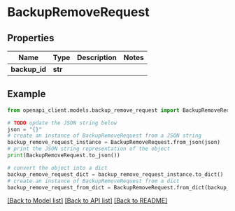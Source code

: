 # BackupRemoveRequest


## Properties

Name | Type | Description | Notes
------------ | ------------- | ------------- | -------------
**backup_id** | **str** |  | 

## Example

```python
from openapi_client.models.backup_remove_request import BackupRemoveRequest

# TODO update the JSON string below
json = "{}"
# create an instance of BackupRemoveRequest from a JSON string
backup_remove_request_instance = BackupRemoveRequest.from_json(json)
# print the JSON string representation of the object
print(BackupRemoveRequest.to_json())

# convert the object into a dict
backup_remove_request_dict = backup_remove_request_instance.to_dict()
# create an instance of BackupRemoveRequest from a dict
backup_remove_request_from_dict = BackupRemoveRequest.from_dict(backup_remove_request_dict)
```
[[Back to Model list]](../README.md#documentation-for-models) [[Back to API list]](../README.md#documentation-for-api-endpoints) [[Back to README]](../README.md)


